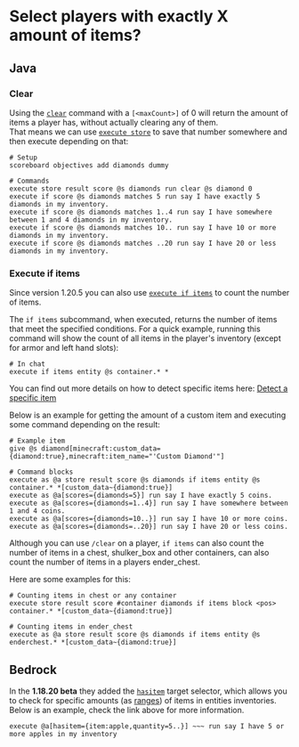 # Select players with exactly X amount of items?

## Java

### Clear

Using the [`clear`](https://minecraft.wiki/Commands/clear) command with a `[<maxCount>]` of 0 will return the amount of items a player has, without actually clearing any of them.  
That means we can use [`execute store`](https://minecraft.wiki/w/Commands/execute#Store_subcommand) to save that number somewhere and then execute depending on that:

    # Setup
    scoreboard objectives add diamonds dummy

    # Commands
    execute store result score @s diamonds run clear @s diamond 0
    execute if score @s diamonds matches 5 run say I have exactly 5 diamonds in my inventory.
    execute if score @s diamonds matches 1..4 run say I have somewhere between 1 and 4 diamonds in my inventory.
    execute if score @s diamonds matches 10.. run say I have 10 or more diamonds in my inventory.
    execute if score @s diamonds matches ..20 run say I have 20 or less diamonds in my inventory.

### Execute if items

Since version 1.20.5 you can also use [`execute if items`](https://minecraft.wiki/w/Commands/execute#(if|unless)_items) to count the number of items.

The `if items` subcommand, when executed, returns the number of items that meet the specified conditions. For a quick example, running this command will show the count of all items in the player's inventory (except for armor and left hand slots):

    # In chat
    execute if items entity @s container.* *

You can find out more details on how to detect specific items here: [Detect a specific item](/wiki/questions/detectitem)

Below is an example for getting the amount of a custom item and executing some command depending on the result:

    # Example item
    give @s diamond[minecraft:custom_data={diamond:true},minecraft:item_name="'Custom Diamond'"]
    
    # Command blocks
    execute as @a store result score @s diamonds if items entity @s container.* *[custom_data~{diamond:true}]
    execute as @a[scores={diamonds=5}] run say I have exactly 5 coins.
    execute as @a[scores={diamonds=1..4}] run say I have somewhere between 1 and 4 coins.
    execute as @a[scores={diamonds=10..}] run say I have 10 or more coins.
    execute as @a[scores={diamonds=..20}] run say I have 20 or less coins.

Although you can use `/clear` on a player, `if items` can also count the number of items in a chest, shulker_box and other containers, can also count the number of items in a players ender_chest.

Here are some examples for this:

    # Counting items in chest or any container
    execute store result score #container diamonds if items block <pos> container.* *[custom_data~{diamond:true}]
    
    # Counting items in ender_chest
    execute as @a store result score @s diamonds if items entity @s enderchest.* *[custom_data~{diamond:true}]

## Bedrock

In the **1.18.20 beta** they added the [`hasitem`](https://minecraft.wiki/wiki/Target_selectors#Selecting_targets_by_items) target selector, which allows you to check for specific amounts (as [ranges](/wiki/questions/range)) of items in entities inventories. Below is an example, check the link above for more information.

    execute @a[hasitem={item:apple,quantity=5..}] ~~~ run say I have 5 or more apples in my inventory
